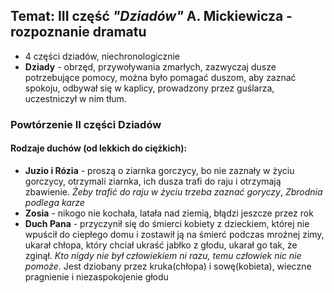 ## Temat: III część *"Dziadów"* A. Mickiewicza - rozpoznanie dramatu
- 4 części dziadów, niechronologicznie
- **Dziady** - obrzęd, przywoływania zmarłych, zazwyczaj dusze potrzebujące pomocy, można było pomagać duszom, aby zaznać spokoju, odbywał się w kaplicy, prowadzony przez guślarza, uczestniczył w nim tłum.
### Powtórzenie II części Dziadów
#### Rodzaje duchów (od lekkich do ciężkich):
- **Juzio i Rózia** - proszą o ziarnka gorczycy, bo nie zaznały w życiu gorczycy, otrzymali ziarnka, ich dusza trafi do raju i otrzymają zbawienie. *Żeby trafić do raju w życiu trzeba zaznać goryczy*, *Zbrodnia podlega karze*
- **Zosia** - nikogo nie kochała, latała nad ziemią, błądzi jeszcze przez rok
- **Duch Pana** - przyczynił się do śmierci kobiety z dzieckiem, której nie wpuścił do ciepłego domu i zostawił ją na śmierć podczas mroźnej zimy, ukarał chłopa, który chciał ukraść jabłko z głodu, ukarał go tak, że zginął. *Kto nigdy nie był człowiekiem ni razu, temu człowiek nic nie pomoże*. Jest dziobany przez kruka(chłopa) i sowę(kobieta), wieczne pragnienie i niezaspokojenie głodu 
